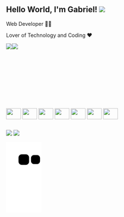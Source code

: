 ## Hello World, I'm Gabriel! <img src=https://github.com/TheDudeThatCode/TheDudeThatCode/blob/master/Assets/Earth.gif width="30">

Web Developer 👨‍💻 

Lover of Technology and Coding ❤️

<div style="display: flex">
    <img height="160em" src="https://github-readme-stats.vercel.app/api?username=GabrielLSobreira&show_icons=true&theme=tokyonight&include_all_commits=true&count_private=true"/>
  <img height="160em" src="https://github-readme-stats.vercel.app/api/top-langs/?username=GabrielLSobreira&layout=compact&langs_count=16&theme=react"/>

 
</div>
<div style="display: inline_block"><br>
  <img align="center" height="30" width="40" src="https://cdn.jsdelivr.net/gh/devicons/devicon/icons/javascript/javascript-plain.svg" />
  <img align="center" height="30" width="40" src="https://cdn.jsdelivr.net/gh/devicons/devicon/icons/typescript/typescript-plain.svg" />
  <img align="center" height="30" width="40" src="https://cdn.jsdelivr.net/gh/devicons/devicon/icons/react/react-original.svg" />
  <img align="center" height="30" width="40" src="https://cdn.jsdelivr.net/gh/devicons/devicon/icons/nextjs/nextjs-line.svg" />
  <img align="center" height="30" width="40" src="https://cdn.jsdelivr.net/gh/devicons/devicon/icons/nodejs/nodejs-original.svg" />
  <img align="center" height="30" width="40" src="https://cdn.jsdelivr.net/gh/devicons/devicon/icons/html5/html5-original.svg" />
  <img align="center" height="30" width="40" src="https://cdn.jsdelivr.net/gh/devicons/devicon/icons/css3/css3-original.svg" />
 
</div>
  
## 
 <div> 
  </a> 
  <a href = "mailto:gabriellaranjasobreira@gmail.com"><img src="https://img.shields.io/badge/-Gmail-%23333?style=for-the-badge&logo=gmail&logoColor=white" target="_blank"></a>
  <a href="https://www.linkedin.com/in/gabriel-sobreira-b584a9178" target="_blank"><img src="https://img.shields.io/badge/-LinkedIn-%230077B5?style=for-the-badge&logo=linkedin&logoColor=white" target="_blank"></a> 

 
  ![Snake animation](https://github.com/GabrielLSobreira/GabrielLSobreira/blob/output/github-contribution-grid-snake.svg)
 
</div>
